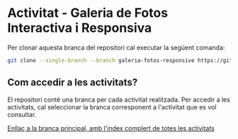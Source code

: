 # Activitat - Galeria de Fotos Interactiva i Responsiva

Per clonar aquesta branca del repositori cal executar la següent comanda:

```bash
git clone --single-branch --branch galeria-fotos-responsive https://github.com/picuu/m09
```

## Com accedir a les activitats?

El repositori conté una branca per cada activitat realitzada. Per accedir a les activitats, cal seleccionar la branca corresponent a l'activitat que es vol consultar.

[Enllaç a la branca principal, amb l'index complert de totes les activitats](https://github.com/picuu/m09)

